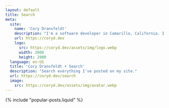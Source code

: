 ```yaml
---
layout: default
title: Search
meta:
  site:
    name: 'Cory Dransfeldt'
    description: "I'm a software developer in Camarillo, California. I enjoy hanging out with my beautiful family and 4 rescue dogs, technology, automation, music, writing, reading and tv and movies."
    url: https://coryd.dev
    logo:
      src: https://coryd.dev/assets/img/logo.webp
      width: 2000
      height: 2000
  language: en-US
  title: 'Cory Dransfeldt • Search'
  description: "Search everything I've posted on my site."
  url: https://coryd.dev/search
  image:
    src: https://coryd.dev/assets/img/avatar.webp
---
```

<link href="/_pagefind/pagefind-ui.css" rel="stylesheet">
<style>
  :root {
    --pagefind-ui-font: InterVariable, ui-sans-serif, system-ui, -apple-system, BlinkMacSystemFont, "Segoe UI", Roboto, "Helvetica Neue", Arial, "Noto Sans", sans-serif, "Apple Color Emoji", "Segoe UI Emoji", "Segoe UI Symbol", "Noto Color Emoji";
    --pagefind-ui-primary: #374151;
    --pagefind-ui-text: #374151;
  }
  @media (prefers-color-scheme: dark) {
    :root {
      --pagefind-ui-primary: #e5e7eb;
      --pagefind-ui-text: #e5e7eb;
      --pagefind-ui-background: #152028;
      --pagefind-ui-border: #152028;
      --pagefind-ui-tag: #152028;
    }
  }
</style>
<div id="search" class="search"></div>
<script src="/_pagefind/pagefind-ui.js" onload="new PagefindUI({ element: '#search', showImages: false });"></script>
<script>
  if (plausible) {
    document.querySelector('#search').addEventListener('focusout', (e) => {
      plausible('Search', { props: { query: e.target.value }})
    })
  }
</script>
{% include "popular-posts.liquid" %}
